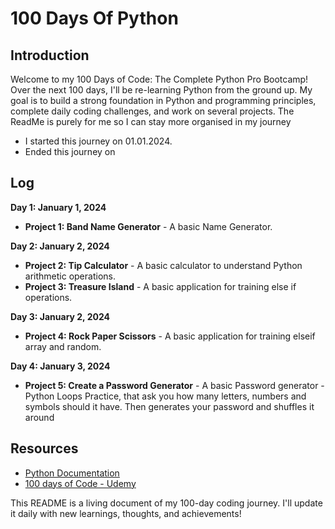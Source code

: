 # 100 Days Of Python

## Introduction
Welcome to my 100 Days of Code: The Complete Python Pro Bootcamp! Over the next 100 days, I'll be re-learning Python from the ground up. 
My goal is to build a strong foundation in Python and programming principles, complete daily coding challenges, and work on several projects.
The ReadMe is purely for me so I can stay more organised in my journey



- I started this journey on 01.01.2024.
- Ended this journey on 

## Log
**Day 1: January 1, 2024**
- **Project 1: Band Name Generator** - A basic Name Generator.

**Day 2: January 2, 2024**
- **Project 2: Tip Calculator**  - A basic calculator to understand Python arithmetic operations.
- **Project 3: Treasure Island**  - A basic application for training else if operations.
  
**Day 3: January 2, 2024**
- **Project 4: Rock Paper Scissors**  - A basic application for training elseif array and random.

**Day 4: January 3, 2024**
- **Project 5: Create a Password Generator** - A basic Password generator - Python Loops Practice, that ask you how many letters, numbers and symbols should it have. Then generates your password and shuffles it around
 
## Resources
- [Python Documentation](https://docs.python.org/3/)
- [100 days of Code - Udemy](https://www.udemy.com/course/100-days-of-code/)


This README is a living document of my 100-day coding journey. I'll update it daily with new learnings, thoughts, and achievements!

